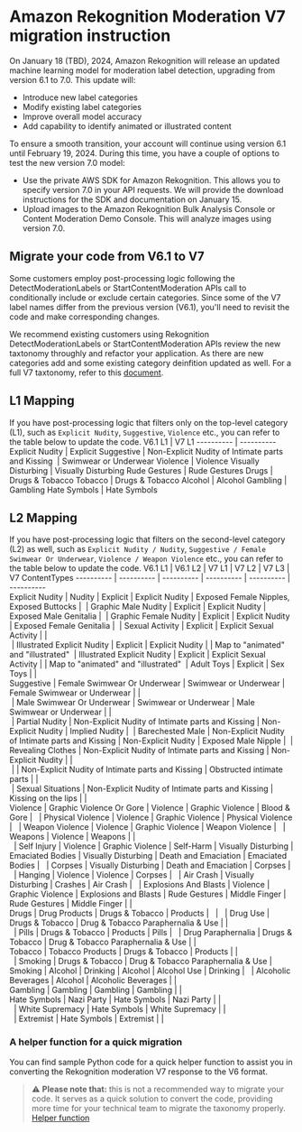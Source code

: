 # Amazon Rekognition Moderation V7 migration instruction

On January 18 (TBD), 2024, Amazon Rekognition will release an updated machine learning model for moderation label detection, upgrading from version 6.1 to 7.0. This update will:
 
- Introduce new label categories 
-  Modify existing label categories
- Improve overall model accuracy
- Add capability to identify animated or illustrated content

To ensure a smooth transition, your account will continue using version 6.1 until February 19, 2024. During this time, you have a couple of options to test the new version 7.0 model:
- Use the private AWS SDK for Amazon Rekognition. This allows you to specify version 7.0 in your API requests. We will provide the download instructions for the SDK and documentation on January 15. 
- Upload images to the Amazon Rekognition Bulk Analysis Console or Content Moderation Demo Console. This will analyze images using version 7.0.

## Migrate your code from V6.1 to V7

Some customers employ post-processing logic following the DetectModerationLabels or StartContentModeration APIs call to conditionally include or exclude certain categories. Since some of the V7 label names differ from the previous version (V6.1), you'll need to revisit the code and make corresponding changes. 

We recommend existing customers using Rekognition DetectModerationLabels or StartContentModeration APIs review the new taxtonomy throughly and refactor your application. As there are new categories add and some existing category deinfition updated as well. For a full V7 taxtonomy, refer to this [document](https://docs.aws.amazon.com/rekognition/latest/dg/moderation.html#moderation-api).

## L1 Mapping
If you have post-processing logic that filters only on the top-level category (L1), such as `Explicit Nudity`, `Suggestive`, `Violence` etc., you can refer to the table below to update the code.
V6.1 L1 | V7 L1
---------- | ---------- 
Explicit Nudity | Explicit
Suggestive | Non-Explicit Nudity of Intimate parts and Kissing
&nbsp;| Swimwear or Underwear
Violence | Violence
Visually Disturbing | Visually Disturbing
Rude Gestures | Rude Gestures
Drugs | Drugs & Tobacco
Tobacco | Drugs & Tobacco
Alcohol | Alcohol
Gambling | Gambling
Hate Symbols | Hate Symbols

## L2 Mapping
If you have post-processing logic that filters on the second-level category (L2) as well, such as `Explicit Nudity / Nudity`, `Suggestive / Female Swimwear Or Underwear`, `Violence / Weapon Violence` etc., you can refer to the table below to update the code.
V6.1 L1 | V6.1 L2 | V7 L1 | V7 L2 | V7 L3 | V7 ContentTypes
---------- | ---------- | ---------- | ---------- | ---------- | ----------  
Explicit Nudity | Nudity | Explicit | Explicit Nudity | Exposed Female Nipples, Exposed Buttocks | 
&nbsp;| Graphic Male Nudity | Explicit | Explicit Nudity | Exposed Male Genitalia | 
&nbsp;| Graphic Female Nudity | Explicit | Explicit Nudity | Exposed Female Genitalia | 
&nbsp;| Sexual Activity | Explicit | Explicit Sexual Activity |&nbsp;|  
&nbsp;| Illustrated Explicit Nudity | Explicit | Explicit Nudity |&nbsp;|  Map to "animated" and "illustrated"
&nbsp;| Illustrated Explicit Nudity | Explicit | Explicit Sexual Activity |&nbsp;|  Map to "animated" and "illustrated"
&nbsp;| Adult Toys | Explicit | Sex Toys |&nbsp;|  
Suggestive | Female Swimwear Or Underwear | Swimwear or Underwear | Female Swimwear or Underwear |&nbsp;|  
&nbsp;| Male Swimwear Or Underwear | Swimwear or Underwear | Male Swimwear or Underwear |&nbsp;|  
&nbsp;| Partial Nudity | Non-Explicit Nudity of Intimate parts and Kissing | Non-Explicit Nudity | Implied Nudity | 
&nbsp;| Barechested Male | Non-Explicit Nudity of Intimate parts and Kissing | Non-Explicit Nudity | Exposed Male Nipple | 
&nbsp;| Revealing Clothes | Non-Explicit Nudity of Intimate parts and Kissing | Non-Explicit Nudity |&nbsp;|  
&nbsp;|&nbsp;| Non-Explicit Nudity of Intimate parts and Kissing | Obstructed intimate parts |&nbsp;|  
&nbsp;| Sexual Situations | Non-Explicit Nudity of Intimate parts and Kissing | Kissing on the lips |&nbsp;|  
Violence | Graphic Violence Or Gore | Violence | Graphic Violence | Blood & Gore | 
&nbsp; | Physical Violence | Violence | Graphic Violence | Physical Violence | 
&nbsp; | Weapon Violence | Violence | Graphic Violence | Weapon Violence | 
&nbsp; | Weapons | Violence | Weapons |&nbsp;|  
&nbsp; | Self Injury | Violence | Graphic Violence | Self-Harm | 
Visually Disturbing | Emaciated Bodies | Visually Disturbing | Death and Emaciation | Emaciated Bodies | 
&nbsp; | Corpses | Visually Disturbing | Death and Emaciation | Corpses | 
&nbsp; | Hanging | Violence | Violence | Corpses | 
&nbsp; | Air Crash | Visually Disturbing | Crashes | Air Crash | 
&nbsp; | Explosions And Blasts | Violence | Graphic Violence | Explosions and Blasts | 
Rude Gestures | Middle Finger | Rude Gestures | Middle Finger |&nbsp;|  
Drugs | Drug Products | Drugs & Tobacco | Products | &nbsp; | 
&nbsp; | Drug Use | Drugs & Tobacco | Drug & Tobacco Paraphernalia & Use |&nbsp;|  
&nbsp; | Pills | Drugs & Tobacco | Products | Pills | 
&nbsp; | Drug Paraphernalia | Drugs & Tobacco | Drug & Tobacco Paraphernalia & Use |&nbsp;|  
Tobacco | Tobacco Products | Drugs & Tobacco | Products |&nbsp;|  
&nbsp; | Smoking | Drugs & Tobacco | Drug & Tobacco Paraphernalia & Use | Smoking | 
Alcohol | Drinking | Alcohol | Alcohol Use | Drinking | 
&nbsp; | Alcoholic Beverages | Alcohol | Alcoholic Beverages |&nbsp;|  
Gambling | Gambling | Gambling | Gambling |&nbsp;|  
Hate Symbols | Nazi Party | Hate Symbols | Nazi Party |&nbsp;|  
&nbsp; | White Supremacy | Hate Symbols | White Supremacy |&nbsp;|  
&nbsp; | Extremist | Hate Symbols | Extremist |&nbsp;|  

### A helper function for a quick migration
You can find sample Python code for a quick helper function to assist you in converting the Rekognition moderation V7 response to the V6 format.
> :warning: **Please note that:** this is not a recommended way to migrate your code. It serves as a quick solution to convert the code, providing more time for your technical team to migrate the taxonomy properly.
[Helper function](rekognition-v7-migration-helper-function.md)